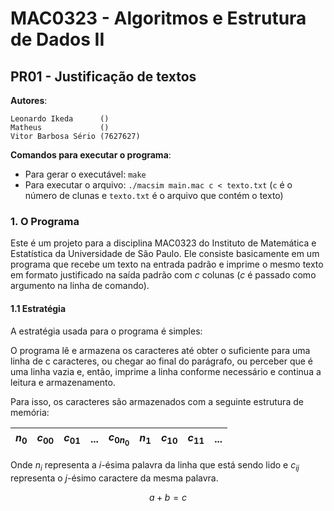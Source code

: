 MAC0323 - Algoritmos e Estrutura de Dados II
================================================================================
PR01 - Justificação de textos
--------------------------------------------------------------------------------

**Autores**:

    Leonardo Ikeda      ()
    Matheus             ()
    Vitor Barbosa Sério (7627627)


**Comandos para executar o programa**:

- Para gerar o executável: `make`
- Para executar o arquivo: `./macsim main.mac c < texto.txt`
(`c` é o número de clunas e `texto.txt` é o arquivo que contém o texto)


### 1. O Programa

Este é um projeto para a disciplina MAC0323 do Instituto de Matemática e
Estatística da Universidade de São Paulo. Ele consiste basicamente em um
programa que recebe um texto na entrada padrão e imprime o mesmo texto em
formato justificado na saída padrão com *c* colunas (*c* é passado como
argumento na linha de comando).


#### 1.1 Estratégia

A estratégia usada para o programa é simples:

O programa lê e armazena os caracteres até obter o suficiente para uma linha
de c caracteres, ou chegar ao final do parágrafo, ou perceber que é uma linha
vazia e, então, imprime a linha conforme necessário e continua a leitura e
armazenamento.

Para isso, os caracteres são armazenados com a seguinte estrutura de memória:

| $n_0$ | $c_{00}$ | $c_{01}$ | ... | $c_{0n_0}$ | $n_1$ | $c_{10}$ | $c_{11}$ | ... |
|:-----:|:--------:|:--------:|:---:|:----------:|:-----:|:--------:|:--------:|:---:|

Onde $n_i$ representa a $i$-ésima palavra da linha que está sendo lido e
$c_{ij}$ representa o $j$-ésimo caractere da mesma palavra.

```math
a + b = c
```
